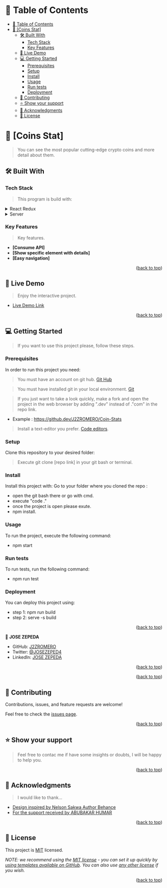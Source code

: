 <a name="readme-top"></a>

<!--
HOW TO USE:
This is an example of how you may give instructions on setting up your project locally.

Modify this file to match your project and remove sections that don't apply.

REQUIRED SECTIONS:
- Table of Contents
- About the Project
  - Built With
  - Live Demo
- Getting Started
- Authors
- Future Features
- Contributing
- Show your support
- Acknowledgements
- License

After you're finished please remove all the comments and instructions!
-->

<!-- TABLE OF CONTENTS -->

# 📗 Table of Contents

- [📗 Table of Contents](#-table-of-contents)
- [📖 \[Coins Stat\] ](#-coins-stat-)
  - [🛠 Built With ](#-built-with-)
    - [Tech Stack ](#tech-stack-)
    - [Key Features ](#key-features-)
  - [🚀 Live Demo ](#-live-demo-)
  - [💻 Getting Started ](#-getting-started-)
    - [Prerequisites](#prerequisites)
    - [Setup](#setup)
    - [Install](#install)
    - [Usage](#usage)
    - [Run tests](#run-tests)
    - [Deployment](#deployment)
  - [🤝 Contributing ](#-contributing-)
  - [⭐️ Show your support ](#️-show-your-support-)
  - [🙏 Acknowledgments ](#-acknowledgments-)
  - [📝 License ](#-license-)

<!-- PROJECT DESCRIPTION -->

# 📖 [Coins Stat] <a name="about-project"></a>

> You can see the most popular cutting-edge crypto coins and more detail about them.


## 🛠 Built With <a name="built-with"></a>

### Tech Stack <a name="tech-stack"></a>

> This program is build with:

<details>
  <summary>React Redux</summary>
  <ul>
    <li><a href="https://www.npmjs.com/package/react-redux">React Redux</a></li>
  </ul>
</details>

<details>
  <summary>Server</summary>
  <ul>
    <li><a  href="https://www.netlify.com/">Netlify</a></li>
  </ul>
</details>

<!-- Features -->

### Key Features <a name="key-features"></a>

> Key features.

- **[Consume API]**
- **[Show specific element with details]**
- **[Easy navigation]**

<p align="right">(<a href="#readme-top">back to top</a>)</p>

<!-- LIVE DEMO -->

## 🚀 Live Demo <a name="live-demo"></a>

> Enjoy the interactive project.

- [Live Demo Link](https://phenomenal-donut-e18495.netlify.app/)

<p align="right">(<a href="#readme-top">back to top</a>)</p>

<!-- GETTING STARTED -->

## 💻 Getting Started <a name="getting-started"></a>

> If you want to use this project please, follow these steps.


### Prerequisites

In order to run this project you need:

> You must have an account on git hub. [Git Hub](https://github.com/)

> You must have installed git in your local environment. [Git](https://git-scm.com/download/win)

> If you just want to take a look quickly, make a fork and open the project in the web browser by adding ".dev" instead of ."com" in the repo link.
- Example : https://github.dev/J2ZROMERO/Coin-Stats

> Install a text-editor you prefer. [Code editors](https://desarrolloweb.com/colecciones/editores-codigo).


<!--
Example command:

```sh
 gem install rails
```
 -->

### Setup

Clone this repository to your desired folder:
> Execute git clone [repo link] in your git bash or terminal.

<!--
Example commands:

```sh
  cd my-folder
  git clone git@github.com:myaccount/my-project.git
```
--->

### Install

Install this project with:
Go to your folder where you cloned the repo :
- open the git bash there or go with cmd.
- execute "code ."
- once the project is open please exute.
- npm install.
<!--
Example command:

```sh
  cd my-project
  gem install
```
--->

### Usage

To run the project, execute the following command:
- npm start

<!--
Example command:

```sh
  rails server
```
--->

### Run tests

To run tests, run the following command:
- npm run test

<!--
Example command:

```sh
  bin/rails test test/models/article_test.rb
```
--->

### Deployment

You can deploy this project using:
- step 1: npm run build
- step 2: serve -s build
<!--
Example:

```sh

```
 -->

<p align="right">(<a href="#readme-top">back to top</a>)</p>

<!-- AUTHORS -->

👤 **JOSE ZEPEDA**

- GitHub: [J2ZROMERO](https://github.com/J2ZROMERO)
- Twitter: [@JOSEZEPED4](https://twitter.com/JOSEZEPED4)
- LinkedIn: [JOSE ZEPEDA](https://www.linkedin.com/in/jose-zepeda-733ab91ab/)

<p align="right">(<a href="#readme-top">back to top</a>)</p>

<!-- FUTURE FEATURES -->

<p align="right">(<a href="#readme-top">back to top</a>)</p>

<!-- CONTRIBUTING -->

## 🤝 Contributing <a name="contributing"></a>

Contributions, issues, and feature requests are welcome!

Feel free to check the [issues page](../../issues/).

<p align="right">(<a href="#readme-top">back to top</a>)</p>

<!-- SUPPORT -->

## ⭐️ Show your support <a name="support"></a>

> Feel free to contac me if have some insights or doubts, I will be happy to help you.



<p align="right">(<a href="#readme-top">back to top</a>)</p>

<!-- ACKNOWLEDGEMENTS -->

## 🙏 Acknowledgments <a name="acknowledgements"></a>

> I would like to thank...
- [Design inspired by 
Nelson Sakwa Author Behance](https://www.behance.net/gallery/31579789/Ballhead-App-(Free-PSDs))
- [For the support received by ABUBAKAR HUMAR](https://github.com/Haywayaheadshot)


<p align="right">(<a href="#readme-top">back to top</a>)</p>

<!-- LICENSE -->

## 📝 License <a name="license"></a>

This project is [MIT](./LICENSE) licensed.

_NOTE: we recommend using the [MIT license](https://choosealicense.com/licenses/mit/) - you can set it up quickly by [using templates available on GitHub](https://docs.github.com/en/communities/setting-up-your-project-for-healthy-contributions/adding-a-license-to-a-repository). You can also use [any other license](https://choosealicense.com/licenses/) if you wish._

<p align="right">(<a href="#readme-top">back to top</a>)</p>